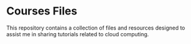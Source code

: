 # Courses Files

This repository contains a collection of files and resources designed to assist me in sharing tutorials related to cloud computing.
